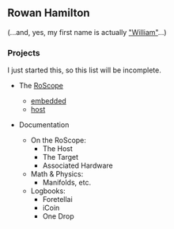 ## Rowan Hamilton


(...and, yes, my first name is actually ["William"](https://en.wikipedia.org/wiki/William_Rowan_Hamilton)...)

<!--
**rowanham/rowanham** is a ✨ _special_ ✨ repository because its `README.md` (this file) appears on your GitHub profile.

Here are some ideas to get you started:

- 🔭 I’m currently working on ...
- 🌱 I’m currently learning ...
- 👯 I’m looking to collaborate on ...
- 🤔 I’m looking for help with ...
- 💬 Ask me about ...
- 📫 How to reach me: ...
- 😄 Pronouns: ...
- ⚡ Fun fact: ...
-->

### Projects


I just started this, so this list will be incomplete.


* The [RoScope]()
  + [embedded](https://github.com/rowanham/RoScopeTarget)
  + [host](https://github.com/rowanham/RoScopeHost)


* Documentation
    + On the RoScope:
        * The Host
        * The Target
        * Associated Hardware
    + Math & Physics:
        * Manifolds, etc.
    + Logbooks:
        * Foretellai
        * iCoin
        * One Drop
